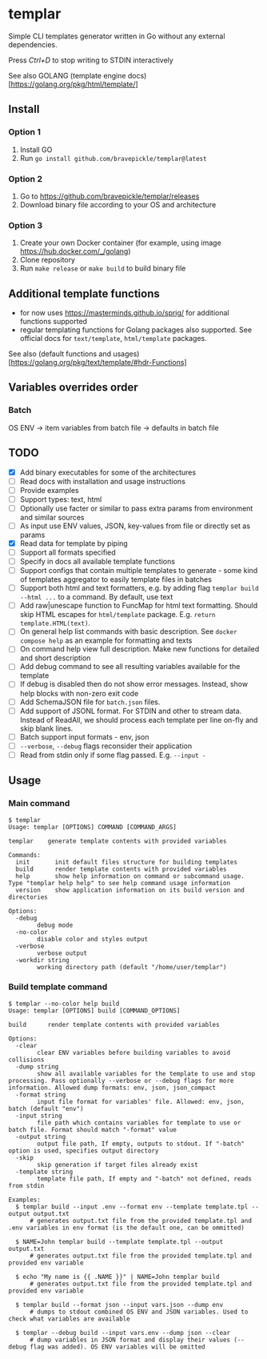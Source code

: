 # templar
Simple CLI templates generator written in Go without any external dependencies.

Press *Ctrl+D* to stop writing to STDIN interactively

See also GOLANG (template engine docs)[https://golang.org/pkg/html/template/]

## Install
### Option 1
1. Install GO
2. Run `go install github.com/bravepickle/templar@latest`

### Option 2
1. Go to https://github.com/bravepickle/templar/releases
2. Download binary file according to your OS and architecture

### Option 3
1. Create your own Docker container (for example, using image https://hub.docker.com/_/golang)
2. Clone repository
3. Run `make release` or `make build` to build binary file

## Additional template functions
- for now uses https://masterminds.github.io/sprig/ for additional functions supported
- regular templating functions for Golang packages also supported. See official docs for `text/template`, `html/template` packages.

See also (default functions and usages)[https://golang.org/pkg/text/template/#hdr-Functions]

## Variables overrides order
### Batch
OS ENV -> item variables from batch file -> defaults in batch file

## TODO
- [x] Add binary executables for some of the architectures
- [ ] Read docs with installation and usage instructions
- [ ] Provide examples
- [ ] Support types: text, html
- [ ] Optionally use facter or similar to pass extra params from environment and similar sources
- [ ] As input use ENV values, JSON, key-values from file or directly set as params
- [x] Read data for template by piping
- [ ] Support all formats specified
- [ ] Specify in docs all available template functions
- [ ] Support configs that contain multiple templates to generate - some kind of templates aggregator to easily template files in batches
- [ ] Support both html and text formatters, e.g. by adding flag `templar build --html ...` to a command. By default, use text
- [ ] Add raw|unescape function to FuncMap for html text formatting. Should skip HTML escapes for `html/template` package. E.g. `return template.HTML(text)`.
- [ ] On general help list commands with basic description. See `docker compose help` as an example for formatting and texts
- [ ] On command help view full description. Make new functions for detailed and short description
- [ ] Add debug command to see all resulting variables available for the template
- [ ] If debug is disabled then do not show error messages. Instead, show help blocks with non-zero exit code
- [ ] Add SchemaJSON file for `batch.json` files.
- [ ] Add support of JSONL format. For STDIN and other to stream data. Instead of ReadAll, we should process each template per line on-fly and skip blank lines.
- [ ] Batch support input formats - env, json
- [ ] `--verbose`, `--debug` flags reconsider their application
- [ ] Read from stdin only if some flag passed. E.g. `--input -`

## Usage
### Main command
```
$ templar
Usage: templar [OPTIONS] COMMAND [COMMAND_ARGS]

templar    generate template contents with provided variables

Commands:
  init       init default files structure for building templates
  build      render template contents with provided variables
  help       show help information on command or subcommand usage. Type "templar help help" to see help command usage information
  version    show application information on its build version and directories

Options:
  -debug
        debug mode
  -no-color
        disable color and styles output
  -verbose
        verbose output
  -workdir string
        working directory path (default "/home/user/templar")
```        

### Build template command
```
$ templar --no-color help build
Usage: templar [OPTIONS] build [COMMAND_OPTIONS]

build      render template contents with provided variables

Options:
  -clear
        clear ENV variables before building variables to avoid collisions
  -dump string
        show all available variables for the template to use and stop processing. Pass optionally --verbose or --debug flags for more information. Allowed dump formats: env, json, json_compact
  -format string
        input file format for variables' file. Allowed: env, json, batch (default "env")
  -input string
        file path which contains variables for template to use or batch file. Format should match "-format" value
  -output string
        output file path, If empty, outputs to stdout. If "-batch" option is used, specifies output directory
  -skip
        skip generation if target files already exist
  -template string
        template file path, If empty and "-batch" not defined, reads from stdin

Examples:
  $ templar build --input .env --format env --template template.tpl --output output.txt 
      # generates output.txt file from the provided template.tpl and .env variables in env format (is the default one, can be ommitted)

  $ NAME=John templar build --template template.tpl --output output.txt
      # generates output.txt file from the provided template.tpl and provided env variable

  $ echo "My name is {{ .NAME }}" | NAME=John templar build
      # generates output.txt file from the provided template.tpl and provided env variable

  $ templar build --format json --input vars.json --dump env
      # dumps to stdout combined OS ENV and JSON variables. Used to check what variables are available

  $ templar --debug build --input vars.env --dump json --clear
      # dump variables in JSON format and display their values (--debug flag was added). OS ENV variables will be omitted
```